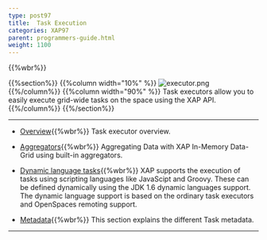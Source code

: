 ```yaml
---
type: post97
title:  Task Execution
categories: XAP97
parent: programmers-guide.html
weight: 1100
---
```


{{%wbr%}}

{{%section%}}
{{%column width="10%" %}}
![executor.png](/attachment_files/subject/executor.png)
{{%/column%}}
{{%column width="90%" %}}
Task executors allow you to easily execute grid-wide tasks on the space using the XAP API.
{{%/column%}}
{{%/section%}}

<hr/>


- [Overview](./task-execution-over-the-space.html){{%wbr%}}
Task executor overview.

- [Aggregators](./aggregators.html){{%wbr%}}
Aggregating Data with XAP In-Memory Data-Grid using built-in aggregators.

- [Dynamic language tasks](./dynamic-language-tasks.html){{%wbr%}}
XAP supports the execution of tasks using scripting languages like JavaScipt and Groovy. These can be defined dynamically using the JDK 1.6 dynamic languages support. The dynamic language support is based on the ordinary task executors and OpenSpaces remoting support.


- [Metadata](./task-metadata.html){{%wbr%}}
This section explains the different Task metadata.
<hr/>
